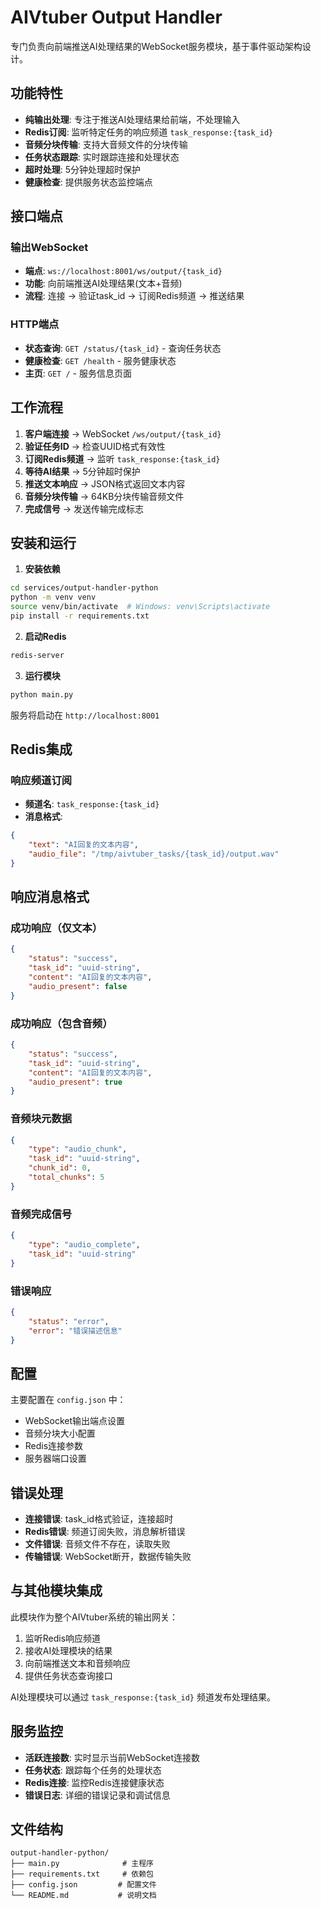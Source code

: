 # AIVtuber Output Handler

专门负责向前端推送AI处理结果的WebSocket服务模块，基于事件驱动架构设计。

## 功能特性

- **纯输出处理**: 专注于推送AI处理结果给前端，不处理输入
- **Redis订阅**: 监听特定任务的响应频道 `task_response:{task_id}`
- **音频分块传输**: 支持大音频文件的分块传输
- **任务状态跟踪**: 实时跟踪连接和处理状态
- **超时处理**: 5分钟处理超时保护
- **健康检查**: 提供服务状态监控端点

## 接口端点

### 输出WebSocket
- **端点**: `ws://localhost:8001/ws/output/{task_id}`
- **功能**: 向前端推送AI处理结果(文本+音频)
- **流程**: 连接 → 验证task_id → 订阅Redis频道 → 推送结果

### HTTP端点
- **状态查询**: `GET /status/{task_id}` - 查询任务状态
- **健康检查**: `GET /health` - 服务健康状态
- **主页**: `GET /` - 服务信息页面

## 工作流程

1. **客户端连接** → WebSocket `/ws/output/{task_id}`
2. **验证任务ID** → 检查UUID格式有效性
3. **订阅Redis频道** → 监听 `task_response:{task_id}`
4. **等待AI结果** → 5分钟超时保护
5. **推送文本响应** → JSON格式返回文本内容
6. **音频分块传输** → 64KB分块传输音频文件
7. **完成信号** → 发送传输完成标志

## 安装和运行

1. **安装依赖**
```bash
cd services/output-handler-python
python -m venv venv
source venv/bin/activate  # Windows: venv\Scripts\activate
pip install -r requirements.txt
```

2. **启动Redis**
```bash
redis-server
```

3. **运行模块**
```bash
python main.py
```

服务将启动在 `http://localhost:8001`

## Redis集成

### 响应频道订阅
- **频道名**: `task_response:{task_id}`
- **消息格式**:
```json
{
    "text": "AI回复的文本内容",
    "audio_file": "/tmp/aivtuber_tasks/{task_id}/output.wav"
}
```

## 响应消息格式

### 成功响应（仅文本）
```json
{
    "status": "success",
    "task_id": "uuid-string",
    "content": "AI回复的文本内容",
    "audio_present": false
}
```

### 成功响应（包含音频）
```json
{
    "status": "success",
    "task_id": "uuid-string", 
    "content": "AI回复的文本内容",
    "audio_present": true
}
```

### 音频块元数据
```json
{
    "type": "audio_chunk",
    "task_id": "uuid-string",
    "chunk_id": 0,
    "total_chunks": 5
}
```

### 音频完成信号
```json
{
    "type": "audio_complete",
    "task_id": "uuid-string"
}
```

### 错误响应
```json
{
    "status": "error",
    "error": "错误描述信息"
}
```

## 配置

主要配置在 `config.json` 中：

- WebSocket输出端点设置
- 音频分块大小配置
- Redis连接参数
- 服务器端口设置

## 错误处理

- **连接错误**: task_id格式验证，连接超时
- **Redis错误**: 频道订阅失败，消息解析错误
- **文件错误**: 音频文件不存在，读取失败
- **传输错误**: WebSocket断开，数据传输失败

## 与其他模块集成

此模块作为整个AIVtuber系统的输出网关：

1. 监听Redis响应频道
2. 接收AI处理模块的结果
3. 向前端推送文本和音频响应
4. 提供任务状态查询接口

AI处理模块可以通过 `task_response:{task_id}` 频道发布处理结果。

## 服务监控

- **活跃连接数**: 实时显示当前WebSocket连接数
- **任务状态**: 跟踪每个任务的处理状态
- **Redis连接**: 监控Redis连接健康状态
- **错误日志**: 详细的错误记录和调试信息

## 文件结构

```
output-handler-python/
├── main.py              # 主程序
├── requirements.txt     # 依赖包
├── config.json         # 配置文件
└── README.md           # 说明文档
```